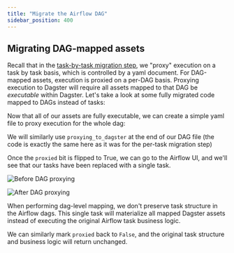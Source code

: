 ```yaml
---
title: "Migrate the Airflow DAG"
sidebar_position: 400
---
```


## Migrating DAG-mapped assets

Recall that in the [task-by-task migration step](../task-level-migration/migrate), we "proxy" execution on a task by task basis, which is controlled by a yaml document. For DAG-mapped assets, execution is proxied on a per-DAG basis. Proxying execution to Dagster will require all assets mapped to that DAG be _executable_ within Dagster. Let's take a look at some fully migrated code mapped to DAGs instead of tasks:

<CodeExample path="airlift-migration-tutorial/tutorial_example/dagster_defs/stages/migrate_dag_level.py" />

Now that all of our assets are fully executable, we can create a simple yaml file to proxy execution for the whole dag:

<CodeExample path="airlift-migration-tutorial/tutorial_example/snippets/rebuild_customers_list.yaml" />

We will similarly use `proxying_to_dagster` at the end of our DAG file (the code is exactly the same here as it was for the per-task migration step)

<CodeExample path="airlift-migration-tutorial/tutorial_example/snippets/dags_truncated.py" />

Once the `proxied` bit is flipped to True, we can go to the Airflow UI, and we'll see that our tasks have been replaced with a single task.

![Before DAG proxying](/images/integrations/airlift/before_dag_override.png)

![After DAG proxying](/images/integrations/airlift/after_dag_override.png)

When performing dag-level mapping, we don't preserve task structure in the Airflow dags. This single task will materialize all mapped Dagster assets instead of executing the original Airflow task business logic.

We can similarly mark `proxied` back to `False`, and the original task structure and business logic will return unchanged.
